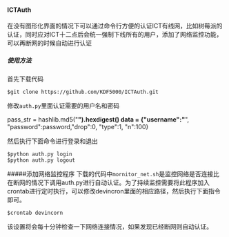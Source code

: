 #### ICTAuth
在没有图形化界面的情况下可以通过命令行方便的认证ICT有线网，比如树莓派的认证，同时应对ICT十二点后会统一强制下线所有的用户，添加了网络监控功能，可以再断网的时候自动进行认证

##### 使用方法
首先下载代码
```
$git clone https://github.com/KDF5000/ICTAuth.git
```
修改`auth.py`里面认证需要的用户名和密码
> 
pass_str = hashlib.md5("******").hexdigest()
data = {"username":"******", "password":password,"drop":0, "type":1, "n":100}

然后执行下面命令进行登录和退出
```
$python auth.py login
$python auth.py logout
```
#####添加网络监控程序
下载的代码中`mornitor_net.sh`是监控网络是否连接比在断网的情况下调用auth.py进行自动认证。为了持续监控需要将此程序加入crontab进行定时执行，可以修改devincron里面的相应路径，然后执行下面指令即可。
```
$crontab devincorn
```
该设置将会每十分钟检查一下网络连接情况，如果发现已经断网则自动认证。

